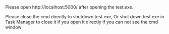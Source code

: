 Please open http://localhost:5000/ after opening the test.exe.

Please close the cmd directly to shutdown test.exe, Or
shut down test.exe in Task Manager to close it if you open it directly if you can not see the cmd window
